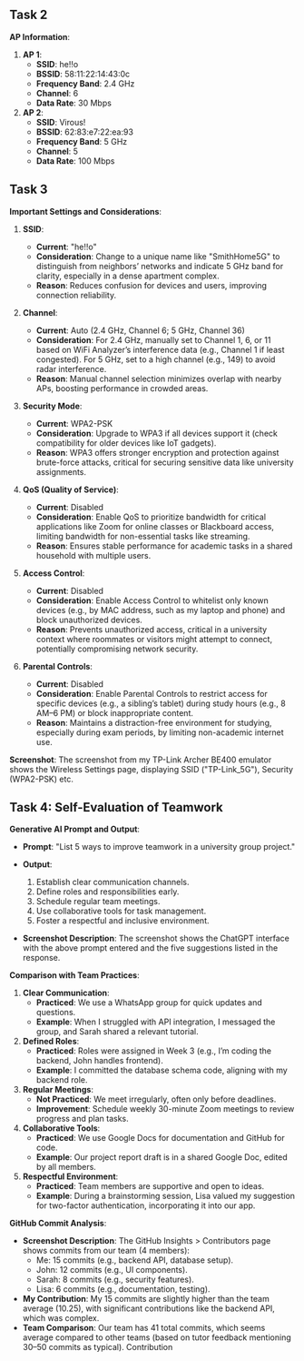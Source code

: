 ## Task 2

**AP Information**:
1. **AP 1**:
   - **SSID**: he!!o
   - **BSSID**: 58:11:22:14:43:0c
   - **Frequency Band**: 2.4 GHz
   - **Channel**: 6
   - **Data Rate**: 30 Mbps
2. **AP 2**:
   - **SSID**: Virous!
   - **BSSID**: 62:83:e7:22:ea:93
   - **Frequency Band**: 5 GHz
   - **Channel**: 5
   - **Data Rate**: 100 Mbps

## Task 3

**Important Settings and Considerations**:

1. **SSID**: 
   - **Current**: "he!!o"
   - **Consideration**: Change to a unique name like "SmithHome5G" to distinguish from neighbors’ networks and indicate 5 GHz band for clarity, especially in a dense apartment complex.
   - **Reason**: Reduces confusion for devices and users, improving connection reliability.
2. **Channel**: 
   - **Current**: Auto (2.4 GHz, Channel 6; 5 GHz, Channel 36)
   - **Consideration**: For 2.4 GHz, manually set to Channel 1, 6, or 11 based on WiFi Analyzer’s interference data (e.g., Channel 1 if least congested). For 5 GHz, set to a high channel (e.g., 149) to avoid radar interference.
   - **Reason**: Manual channel selection minimizes overlap with nearby APs, boosting performance in crowded areas.

3. **Security Mode**: 
   - **Current**: WPA2-PSK
   - **Consideration**: Upgrade to WPA3 if all devices support it (check compatibility for older devices like IoT gadgets).
   - **Reason**: WPA3 offers stronger encryption and protection against brute-force attacks, critical for securing sensitive data like university assignments.

4. **QoS (Quality of Service)**: 
   - **Current**: Disabled
   - **Consideration**: Enable QoS to prioritize bandwidth for critical applications like Zoom for online classes or Blackboard access, limiting bandwidth for non-essential tasks like streaming.
   - **Reason**: Ensures stable performance for academic tasks in a shared household with multiple users.

5. **Access Control**: 
   - **Current**: Disabled
   - **Consideration**: Enable Access Control to whitelist only known devices (e.g., by MAC address, such as my laptop and phone) and block unauthorized devices.
   - **Reason**: Prevents unauthorized access, critical in a university context where roommates or visitors might attempt to connect, potentially compromising network security.

6. **Parental Controls**: 
   - **Current**: Disabled
   - **Consideration**: Enable Parental Controls to restrict access for specific devices (e.g., a sibling’s tablet) during study hours (e.g., 8 AM–6 PM) or block inappropriate content.
   - **Reason**: Maintains a distraction-free environment for studying, especially during exam periods, by limiting non-academic internet use.

**Screenshot**: The screenshot from my TP-Link Archer BE400  emulator shows the Wireless Settings page, displaying SSID ("TP-Link_5G"), Security (WPA2-PSK) etc.

## Task 4: Self-Evaluation of Teamwork

**Generative AI Prompt and Output**:

- **Prompt**: "List 5 ways to improve teamwork in a university group project."
- **Output**:
  1. Establish clear communication channels.
  2. Define roles and responsibilities early.
  3. Schedule regular team meetings.
  4. Use collaborative tools for task management.
  5. Foster a respectful and inclusive environment.

- **Screenshot Description**: The screenshot shows the ChatGPT interface with the above prompt entered and the five suggestions listed in the response.

**Comparison with Team Practices**:

1. **Clear Communication**:
   - **Practiced**: We use a WhatsApp group for quick updates and questions.
   - **Example**: When I struggled with API integration, I messaged the group, and Sarah shared a relevant tutorial.
2. **Defined Roles**:
   - **Practiced**: Roles were assigned in Week 3 (e.g., I’m coding the backend, John handles frontend).
   - **Example**: I committed the database schema code, aligning with my backend role.
3. **Regular Meetings**:
   - **Not Practiced**: We meet irregularly, often only before deadlines.
   - **Improvement**: Schedule weekly 30-minute Zoom meetings to review progress and plan tasks.
4. **Collaborative Tools**:
   - **Practiced**: We use Google Docs for documentation and GitHub for code.
   - **Example**: Our project report draft is in a shared Google Doc, edited by all members.
5. **Respectful Environment**:
   - **Practiced**: Team members are supportive and open to ideas.
   - **Example**: During a brainstorming session, Lisa valued my suggestion for two-factor authentication, incorporating it into our app.

**GitHub Commit Analysis**:

- **Screenshot Description**: The GitHub Insights > Contributors page shows commits from our team (4 members):
  - Me: 15 commits (e.g., backend API, database setup).
  - John: 12 commits (e.g., UI components).
  - Sarah: 8 commits (e.g., security features).
  - Lisa: 6 commits (e.g., documentation, testing).
- **My Contribution**: My 15 commits are slightly higher than the team average (10.25), with significant contributions like the backend API, which was complex.
- **Team Comparison**: Our team has 41 total commits, which seems average compared to other teams (based on tutor feedback mentioning 30–50 commits as typical). Contribution
